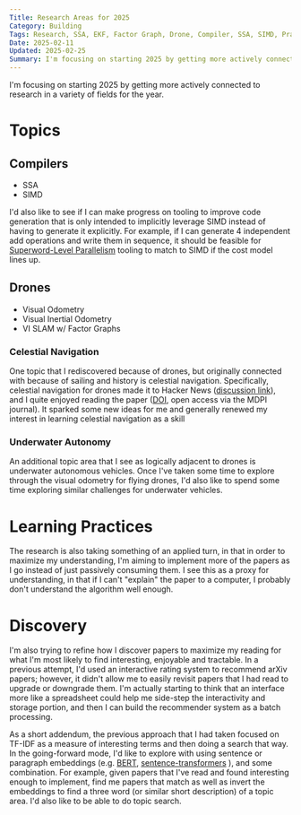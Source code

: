 ```yaml
---
Title: Research Areas for 2025
Category: Building
Tags: Research, SSA, EKF, Factor Graph, Drone, Compiler, SSA, SIMD, Practices, Discovery, SLAM, Visual Odometry, Celestial Navigation
Date: 2025-02-11
Updated: 2025-02-25
Summary: I'm focusing on starting 2025 by getting more actively connected to research in a variety of fields for the year.
---
```


I'm focusing on starting 2025 by getting more actively connected to research in
a variety of fields for the year.

# Topics

## Compilers

- SSA
- SIMD

I'd also like to see if I can make progress on tooling to improve code
generation that is only intended to implicitly leverage SIMD instead of having
to generate it explicitly. For example, if I can generate 4 independent add
operations and write them in sequence, it should be feasible for 
[Superword-Level Parallelism](https://llvm.org/docs/Vectorizers.html#the-slp-vectorizer)
tooling to match to SIMD if the cost model lines up.


## Drones

- Visual Odometry
- Visual Inertial Odometry
- VI SLAM w/ Factor Graphs

### Celestial Navigation

One topic that I rediscovered because of drones, but originally connected with
because of sailing and history is celestial navigation. Specifically, celestial
navigation for drones made it to Hacker News 
([discussion link](https://news.ycombinator.com/item?id=42767797)), and I quite
enjoyed reading the paper ([DOI](https://doi.org/10.3390/drones8110652), open
access via the MDPI journal). It sparked some new ideas for me and generally
renewed my interest in learning celestial navigation as a skill

### Underwater Autonomy

An additional topic area that I see as logically adjacent to drones is
underwater autonomous vehicles. Once I've taken some time to explore through
the visual odometry for flying drones, I'd also like to spend some time
exploring similar challenges for underwater vehicles.

# Learning Practices

The research is also taking something of an applied turn, in that in order to
maximize my understanding, I'm aiming to implement more of the papers as I go
instead of just passively consuming them. I see this as a proxy for
understanding, in that if I can't "explain" the paper to a computer, I probably
don't understand the algorithm well enough.

# Discovery

I'm also trying to refine how I discover papers to maximize my reading for what
I'm most likely to find interesting, enjoyable and tractable. In a previous
attempt, I'd used an interactive rating system to recommend arXiv papers;
however, it didn't allow me to easily revisit papers that I had read to upgrade
or downgrade them. I'm actually starting to think that an interface more like a
spreadsheet could help me side-step the interactivity and storage portion, and
then I can build the recommender system as a batch processing.

As a short addendum, the previous approach that I had taken focused on TF-IDF as
a measure of interesting terms and then doing a search that way. In the
going-forward mode, I'd like to explore with using sentence or paragraph
embeddings (e.g. [BERT](https://www.sbert.net/),
[sentence-transformers](https://pypi.org/project/sentence-transformers/) ), and
some combination. For example, given papers that I've read and found interesting
enough to implement, find me papers that match as well as invert the embeddings
to find a three word (or similar short description) of a topic area. I'd also
like to be able to do topic search.
